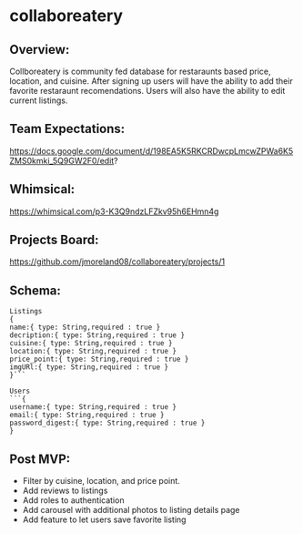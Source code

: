 
# collaboreatery
## Overview:
Collboreatery is community fed database for restaraunts based price, location, and cuisine. After signing up users will have the ability to add their favorite restaraunt recomendations. Users will also have the ability to edit current listings.
## Team Expectations:
https://docs.google.com/document/d/198EA5K5RKCRDwcpLmcwZPWa6K5ZMS0kmki_5Q9GW2F0/edit?

## Whimsical:
https://whimsical.com/p3-K3Q9ndzLFZkv95h6EHmn4g

## Projects Board:
https://github.com/jmoreland08/collaboreatery/projects/1


## Schema: 
```
Listings
{
name:{ type: String,required : true }
decription:{ type: String,required : true }
cuisine:{ type: String,required : true }
location:{ type: String,required : true }
price_point:{ type: String,required : true }
imgURl:{ type: String,required : true }
}```

Users
```{
username:{ type: String,required : true }
email:{ type: String,required : true }
password_digest:{ type: String,required : true }
}
```

## Post MVP:
- Filter by cuisine, location, and price point.
- Add reviews to listings
- Add roles to authentication
- Add carousel with additional photos to listing details page
- Add feature to let users save favorite listing
